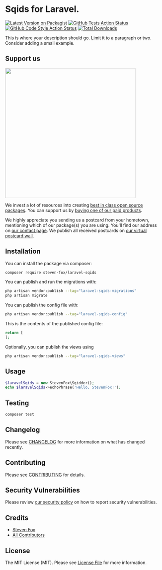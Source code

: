 # Sqids for Laravel.

[![Latest Version on Packagist](https://img.shields.io/packagist/v/steven-fox/laravel-sqids.svg?style=flat-square)](https://packagist.org/packages/steven-fox/laravel-sqids)
[![GitHub Tests Action Status](https://img.shields.io/github/actions/workflow/status/steven-fox/laravel-sqids/run-tests.yml?branch=main&label=tests&style=flat-square)](https://github.com/steven-fox/laravel-sqids/actions?query=workflow%3Arun-tests+branch%3Amain)
[![GitHub Code Style Action Status](https://img.shields.io/github/actions/workflow/status/steven-fox/laravel-sqids/fix-php-code-style-issues.yml?branch=main&label=code%20style&style=flat-square)](https://github.com/steven-fox/laravel-sqids/actions?query=workflow%3A"Fix+PHP+code+style+issues"+branch%3Amain)
[![Total Downloads](https://img.shields.io/packagist/dt/steven-fox/laravel-sqids.svg?style=flat-square)](https://packagist.org/packages/steven-fox/laravel-sqids)

This is where your description should go. Limit it to a paragraph or two. Consider adding a small example.

## Support us

[<img src="https://github-ads.s3.eu-central-1.amazonaws.com/laravel-sqids.jpg?t=1" width="419px" />](https://spatie.be/github-ad-click/laravel-sqids)

We invest a lot of resources into creating [best in class open source packages](https://spatie.be/open-source). You can support us by [buying one of our paid products](https://spatie.be/open-source/support-us).

We highly appreciate you sending us a postcard from your hometown, mentioning which of our package(s) you are using. You'll find our address on [our contact page](https://spatie.be/about-us). We publish all received postcards on [our virtual postcard wall](https://spatie.be/open-source/postcards).

## Installation

You can install the package via composer:

```bash
composer require steven-fox/laravel-sqids
```

You can publish and run the migrations with:

```bash
php artisan vendor:publish --tag="laravel-sqids-migrations"
php artisan migrate
```

You can publish the config file with:

```bash
php artisan vendor:publish --tag="laravel-sqids-config"
```

This is the contents of the published config file:

```php
return [
];
```

Optionally, you can publish the views using

```bash
php artisan vendor:publish --tag="laravel-sqids-views"
```

## Usage

```php
$laravelSqids = new StevenFox\Sqidder();
echo $laravelSqids->echoPhrase('Hello, StevenFox!');
```

## Testing

```bash
composer test
```

## Changelog

Please see [CHANGELOG](CHANGELOG.md) for more information on what has changed recently.

## Contributing

Please see [CONTRIBUTING](CONTRIBUTING.md) for details.

## Security Vulnerabilities

Please review [our security policy](../../security/policy) on how to report security vulnerabilities.

## Credits

- [Steven Fox](https://github.com/steven-fox)
- [All Contributors](../../contributors)

## License

The MIT License (MIT). Please see [License File](LICENSE.md) for more information.
